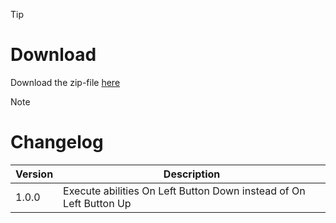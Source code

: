 > [!TIP]
> # Download
> Download the zip-file [here](https://github.com/Makume/ReturnOfReckoning-AddOns/blob/main/ActionOnLButtonDown/ActionOnLButtonDown.zip)

> [!NOTE]
> # Changelog
> 
> | Version  | Description |
> | ------------- | ------------- |
> | 1.0.0  | Execute abilities On Left Button Down instead of  On Left Button Up |